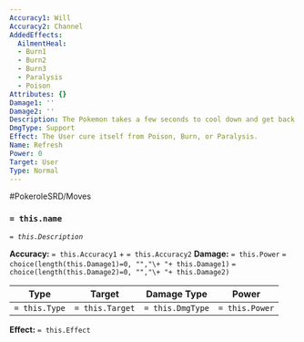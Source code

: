 ```yaml
---
Accuracy1: Will
Accuracy2: Channel
AddedEffects:
  AilmentHeal:
  - Burn1
  - Burn2
  - Burn3
  - Paralysis
  - Poison
Attributes: {}
Damage1: ''
Damage2: ''
Description: The Pokemon takes a few seconds to cool down and get back in the game.
DmgType: Support
Effect: The User cure itself from Poison, Burn, or Paralysis.
Name: Refresh
Power: 0
Target: User
Type: Normal
---
```


#PokeroleSRD/Moves

### `= this.name` 
*`= this.Description`*

**Accuracy:** `= this.Accuracy1` + `= this.Accuracy2`
**Damage:** `= this.Power` `= choice(length(this.Damage1)=0, "","\+ "+ this.Damage1)` `= choice(length(this.Damage2)=0, "","\+ "+ this.Damage2)`

| Type          | Target          | Damage Type          | Power          |
| ------------- | --------------- | ---------------- | -------------- |
| `= this.Type` | `= this.Target` | `= this.DmgType` | `= this.Power` | 

**Effect:** `= this.Effect`